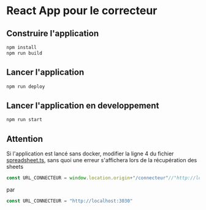 # React App pour le correcteur
## Construire l'application
```bash
npm install
npm run build
```
## Lancer l'application
```bash
npm run deploy
```
## Lancer l'application en developpement
```bash
npm run start
```
## Attention
Si l'application est lancé sans docker, modifier la ligne 4 du fichier [spreadsheet.ts](./src/calls/spreadsheet.ts), sans quoi une erreur s'affichera lors de la récupération des sheets
```typescript
const URL_CONNECTEUR = window.location.origin+"/connecteur"//"http://localhost:3030"
```
par 
```typescript
const URL_CONNECTEUR = "http://localhost:3030"
```
